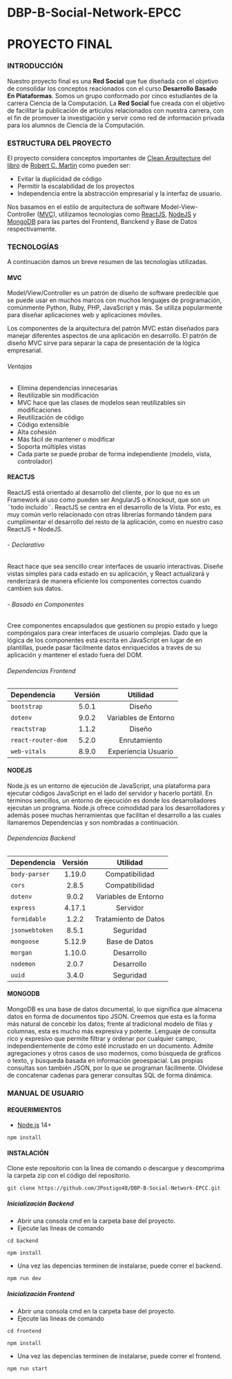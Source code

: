# DBP-B-Social-Network-EPCC
# PROYECTO FINAL
### INTRODUCCIÓN
Nuestro proyecto final es una **Red Social** que fue diseñada con el objetivo de consolidar los conceptos reacionados con el curso **Desarrollo Basado En Plataformas**.  Somos un grupo conformado por cinco estudiantes de la carrera Ciencia de la Computación.
La **Red Social** fue creada con el objetivo de facilitar la publicación de articulos relacionados con nuestra carrera, con el fin de promover la
investigación y servir como red de información privada para los alumnos de Ciencia de la Computación.

### ESTRUCTURA DEL PROYECTO
El proyecto considera conceptos importantes de [Clean Arquitecture](http://xurxodev.com/por-que-utilizo-clean-architecture-en-mis-proyectos/) del [libro](https://www.d-pdf.com/book/2542/read) de [Robert C. Martin](https://twitter.com/unclebobmartin) como pueden ser:

- Evitar la duplicidad de código
- Permitir la escalabilidad de los proyectos
- Independencia entre la abstracción empresarial y la interfaz de usuario.

Nos basamos en el estilo de arquitectura de software Model-View-Controller ([MVC](https://www.educative.io/blog/mvc-tutorial)), utilizamos tecnologías como [ReactJS](https://reactjs.org), [NodeJS](https://nodejs.org/) y [MongoDB](https://www.mongodb.com/es) para las partes del Frontend, Banckend y Base de Datos  respectivamente.

### TECNOLOGÍAS
A continuación damos un breve resumen de las tecnologías utilizadas.
#### MVC
Model/View/Controller es un patrón de diseño de software predecible que se puede usar en muchos marcos con muchos lenguajes de programación, comúnmente Python, Ruby, PHP, JavaScript y más. Se utiliza popularmente para diseñar aplicaciones web y aplicaciones móviles.

Los componentes de la arquitectura del patrón MVC están diseñados para manejar diferentes aspectos de una aplicación en desarrollo. El patrón de diseño MVC sirve para separar la capa de presentación de la lógica empresarial.
###### Ventajas
- Elimina dependencias innecesarias
- Reutilizable sin modificación
- MVC hace que las clases de modelos sean reutilizables sin modificaciones
- Reutilización de código
- Código extensible
- Alta cohesión
- Más fácil de mantener o modificar
- Soporta múltiples vistas
- Cada parte se puede probar de forma independiente (modelo, vista, controlador) 

#### REACTJS
ReactJS está orientado al desarrollo del cliente, por lo que no es un Framework al uso como pueden ser AngularJS o Knockout, que son un ¨todo incluido¨.
ReactJS se centra en el desarrollo de la Vista. Por esto, es muy común verlo relacionado con otras librerías formando tándem para cumplimentar el desarrollo del resto de la aplicación, como en nuestro caso ReactJS + NodeJS.
###### - Declarativo
React hace que sea sencillo crear interfaces de usuario interactivas. Diseñe vistas simples para cada estado en su aplicación, y React actualizará y renderizará de manera eficiente los componentes correctos cuando cambien sus datos.
###### - Basado en Componentes
Cree componentes encapsulados que gestionen su propio estado y luego compóngalos para crear interfaces de usuario complejas.
Dado que la lógica de los componentes está escrita en JavaScript en lugar de en plantillas, puede pasar fácilmente datos enriquecidos a través de su aplicación y mantener el estado fuera del DOM. 
###### Dependencias Frontend
| Dependencia  | Versión  | Utilidad |
| :--------------- |:---------------:| :-----:|
|   `bootstrap`    | 5.0.1 | Diseño |
|`dotenv`    |    9.0.2    | Variables de Entorno  |
| `reactstrap` | 1.1.2     |   Diseño  |
| `react-router-dom` |  5.2.0     |  Enrutamiento  |
| `web-vitals`  |  8.9.0    | Experiencia Usuario |

#### NODEJS
Node.js es un entorno de ejecución de JavaScript, una plataforma para ejecutar códigos JavaScript en el lado del servidor y hacerlo portátil. En términos sencillos, un entorno de ejecución es donde los desarrolladores ejecutan un programa. Node.js ofrece comodidad para los desarrolladores y además posee muchas herramientas que facilitan el desarrollo a las cuales llamaremos Dependencias y son nombradas a continuación. 
###### Dependencias Backend
| Dependencia  | Versión  | Utilidad |
| :--------------- |:---------------:| :-----:|
|   `body-parser`    | 1.19.0 | Compatibilidad |
|`cors`    |    2.8.5    |  Compatibilidad  |
| `dotenv` |  9.0.2      |  Variables de Entorno |
| `express` |  4.17.1      |  Servidor  |
| `formidable`  |  1.2.2    |  Tratamiento de Datos  |
| `jsonwebtoken` |    8.5.1    |  Seguridad |
| `mongoose` |   5.12.9     |  Base de Datos  |
| `morgan` |   1.10.0     |  Desarrollo |
| `nodemon` |   2.0.7     |  Desarrollo  |
| `uuid` |    3.4.0    |  Seguridad  |

#### MONGODB
MongoDB es una base de datos documental, lo que significa que almacena datos en forma de documentos tipo JSON. Creemos que esta es la forma más natural de concebir los datos; frente al tradicional modelo de filas y columnas, esta es mucho más expresiva y potente.
Lenguaje de consulta rico y expresivo que permite filtrar y ordenar por cualquier campo, independientemente de cómo esté incrustado en un documento.
Admite agregaciones y otros casos de uso modernos, como búsqueda de gráficos o texto, y búsqueda basada en información geoespacial.
Las propias consultas son también JSON, por lo que se programan fácilmente. Olvídese de concatenar cadenas para generar consultas SQL de forma dinámica.
### MANUAL DE USUARIO

#### REQUERIMIENTOS

- [Node.js](https://nodejs.org/en/) 14+

```shell
npm install
```
#### INSTALACIÓN
Clone este repositorio con la linea de comando o descargue y descomprima la carpeta zip con el código del repositorio.
```shell 
git clone https://github.com/JPostigo48/DBP-B-Social-Network-EPCC.git
```
##### Inicialización Backend
- Abrir una consola cmd en la carpeta base del proyecto.
- Ejecute las lineas de comando
```shell 
cd backend
```
```shell 
npm install
```
- Una vez las depencias terminen de instalarse, puede correr el backend.
```shell 
npm run dev
```
##### Inicialización Frontend
- Abrir una consola cmd en la carpeta base del proyecto.
- Ejecute las lineas de comando
```shell 
cd frontend
```
```shell 
npm install
```
- Una vez las depencias terminen de instalarse, puede correr el frontend.
```shell 
npm run start
```

